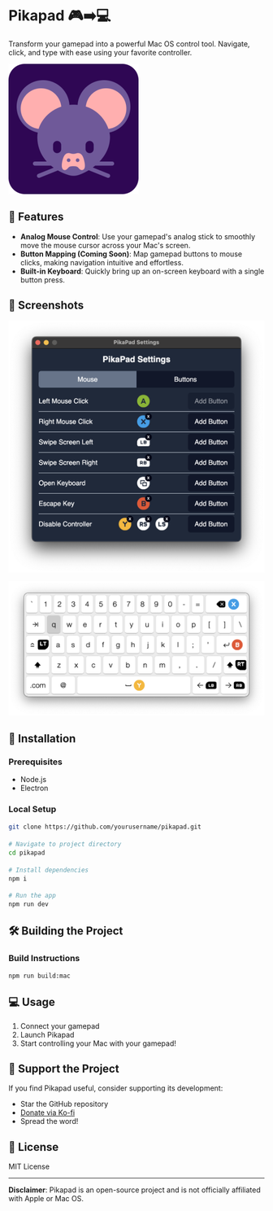 # Pikapad 🎮➡️💻

Transform your gamepad into a powerful Mac OS control tool. Navigate, click, and type with ease using your favorite controller.

![Pikapad Banner](build/256x256.png)

## 🌟 Features

- **Analog Mouse Control**: Use your gamepad's analog stick to smoothly move the mouse cursor across your Mac's screen.
- **Button Mapping (Coming Soon)**: Map gamepad buttons to mouse clicks, making navigation intuitive and effortless.
- **Built-in Keyboard**: Quickly bring up an on-screen keyboard with a single button press.

## 📸 Screenshots

![Pikapad Settings](./screenshots/settings.png)

![Pikapad Keyboard](./screenshots/keyboard.png)

## 🚀 Installation

### Prerequisites

- Node.js
- Electron

### Local Setup

```bash
git clone https://github.com/yourusername/pikapad.git

# Navigate to project directory
cd pikapad

# Install dependencies
npm i

# Run the app
npm run dev
```

## 🛠️ Building the Project

### Build Instructions

```bash
npm run build:mac
```

## 💻 Usage

1. Connect your gamepad
2. Launch Pikapad
3. Start controlling your Mac with your gamepad!

## 💖 Support the Project

If you find Pikapad useful, consider supporting its development:

- Star the GitHub repository
- [Donate via Ko-fi](https://ko-fi.com/xbracey)
- Spread the word!

## 📄 License

MIT License

---

**Disclaimer**: Pikapad is an open-source project and is not officially affiliated with Apple or Mac OS.
